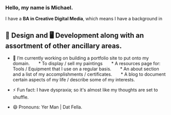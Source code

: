 ### Hello, my name is Michael.

I have a **BA in Creative Digital Media**, which means I have a background in

## 🎨 Design and 🖥️ Development along with an assortment of other ancillary areas.

* 🔭 I’m currently working on building a portfolio site to put onto my domain.
&nbsp;&nbsp;&nbsp;&nbsp;&nbsp;&nbsp;* To display / sell my paintings
&nbsp;&nbsp;&nbsp;&nbsp;&nbsp;&nbsp;* A resources page for: Tools / Equipment that I use on a regular basis.
&nbsp;&nbsp;&nbsp;&nbsp;&nbsp;&nbsp;* An about section and a list of my accomplishments / certificates.
&nbsp;&nbsp;&nbsp;&nbsp;&nbsp;&nbsp;* A blog to document certain aspects of my life / describe some of my interests.

  

* ⚡ Fun fact: I have dyspraxia; so it's almost like my thoughts are set to shuffle.
* 😄 Pronouns: Yer Man | Dat Fella.
